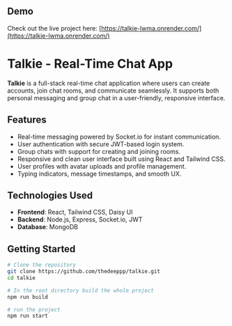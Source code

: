 ## Demo

Check out the live project here: [https://talkie-lwma.onrender.com/](https://talkie-lwma.onrender.com/)

# Talkie - Real-Time Chat App

**Talkie** is a full-stack real-time chat application where users can create accounts, join chat rooms, and communicate seamlessly. It supports both personal messaging and group chat in a user-friendly, responsive interface.

## Features

- Real-time messaging powered by Socket.io for instant communication.
- User authentication with secure JWT-based login system.
- Group chats with support for creating and joining rooms.
- Responsive and clean user interface built using React and Tailwind CSS.
- User profiles with avatar uploads and profile management.
- Typing indicators, message timestamps, and smooth UX.

## Technologies Used

- **Frontend**: React, Tailwind CSS, Daisy UI
- **Backend**: Node.js, Express, Socket.io, JWT
- **Database**: MongoDB

## Getting Started


```bash
# Clone the repository
git clone https://github.com/thedeeppp/talkie.git
cd talkie

# In the root directory build the whole project
npm run build

# run the project 
npm run start
